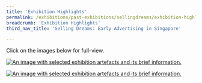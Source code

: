 ```yaml
---
title: 'Exhibition Highlights'
permalink: /exhibitions/past-exhibitions/sellingdreams/exhibition-highlights/
breadcrumb: 'Exhibition Highlights'
third_nav_title: 'Selling Dreams: Early Advertising in Singapore'

---
```



<p>Click on the images below for full-view.</p>

<a href="/images/event-images/sellingdreamsonsite/selling-dreams-exhibition-highlights-1-high.jpg"><img src="/images/event-images/sellingdreamsonsite/selling-dreams-exhibition-highlights-1-low.jpg" alt="An image with selected exhibition artefacts and its brief information."></a>

<a href="/images/event-images/sellingdreamsonsite/selling-dreams-exhibition-highlights-2-high.jpg"><img src="/images/event-images/sellingdreamsonsite/selling-dreams-exhibition-highlights-2-low.jpg" alt="An image with selected exhibition artefacts and its brief information."></a>
